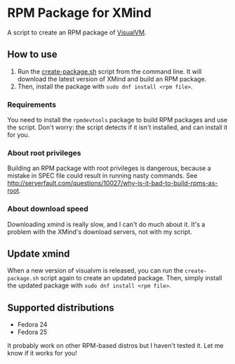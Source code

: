 # RPM Package for XMind
A script to create an RPM package of [VisualVM](https://visualvm.github.io/).

## How to use
1. Run the [create-package.sh](https://github.com/RPM-Outpost/xmind/blob/master/create-package.sh) script from the command line. It will download the latest version of XMind and build an RPM package.
2. Then, install the package with `sudo dnf install <rpm file>`.

### Requirements
You need to install the `rpmdevtools` package to build RPM packages and use the script.
Don't worry: the script detects if it isn't installed, and can install it for you.

### About root privileges
Building an RPM package with root privileges is dangerous, because a mistake in SPEC file could result in running nasty commands.
See http://serverfault.com/questions/10027/why-is-it-bad-to-build-rpms-as-root.

### About download speed
Downloading xmind is really slow, and I can't do much about it. It's a problem with the XMind's download servers, not with my script.

## Update xmind
When a new version of visualvm is released, you can run the `create-package.sh` script again to create an updated package.
Then, simply install the updated package with `sudo dnf install <rpm file>`.

## Supported distributions
- Fedora 24
- Fedora 25

It probably work on other RPM-based distros but I haven't tested it. Let me know if it works for you!
